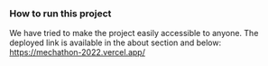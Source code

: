 ### How to run this project
We have tried to make the project easily accessible to anyone. The deployed link is available in the about section and below:
https://mechathon-2022.vercel.app/

